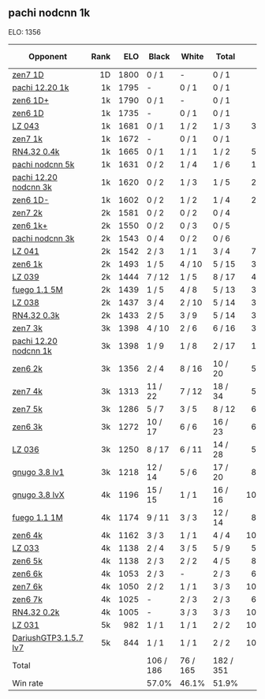 ## pachi nodcnn 1k ##

ELO: 1356

Opponent | Rank | ELO | Black | White | Total | Win rate
---------|-----:|----:|-------|-------|-------|-------:
[zen7 1D](zen7%201D.md) | 1D | 1800 | 0 / 1 | - | 0 / 1 | 0.0%
[pachi 12.20 1k](pachi%2012.20%201k.md) | 1k | 1795 | - | 0 / 1 | 0 / 1 | 0.0%
[zen6 1D+](zen6%201D+.md) | 1k | 1790 | 0 / 1 | - | 0 / 1 | 0.0%
[zen6 1D](zen6%201D.md) | 1k | 1735 | - | 0 / 1 | 0 / 1 | 0.0%
[LZ 043](LZ%20043.md) | 1k | 1681 | 0 / 1 | 1 / 2 | 1 / 3 | 33.3%
[zen7 1k](zen7%201k.md) | 1k | 1672 | - | 0 / 1 | 0 / 1 | 0.0%
[RN4.32 0.4k](RN4.32%200.4k.md) | 1k | 1665 | 0 / 1 | 1 / 1 | 1 / 2 | 50.0%
[pachi nodcnn 5k](pachi%20nodcnn%205k.md) | 1k | 1631 | 0 / 2 | 1 / 4 | 1 / 6 | 16.7%
[pachi 12.20 nodcnn 3k](pachi%2012.20%20nodcnn%203k.md) | 1k | 1620 | 0 / 2 | 1 / 3 | 1 / 5 | 20.0%
[zen6 1D-](zen6%201D-.md) | 1k | 1602 | 0 / 2 | 1 / 2 | 1 / 4 | 25.0%
[zen7 2k](zen7%202k.md) | 2k | 1581 | 0 / 2 | 0 / 2 | 0 / 4 | 0.0%
[zen6 1k+](zen6%201k+.md) | 2k | 1550 | 0 / 2 | 0 / 3 | 0 / 5 | 0.0%
[pachi nodcnn 3k](pachi%20nodcnn%203k.md) | 2k | 1543 | 0 / 4 | 0 / 2 | 0 / 6 | 0.0%
[LZ 041](LZ%20041.md) | 2k | 1542 | 2 / 3 | 1 / 1 | 3 / 4 | 75.0%
[zen6 1k](zen6%201k.md) | 2k | 1493 | 1 / 5 | 4 / 10 | 5 / 15 | 33.3%
[LZ 039](LZ%20039.md) | 2k | 1444 | 7 / 12 | 1 / 5 | 8 / 17 | 47.1%
[fuego 1.1 5M](fuego%201.1%205M.md) | 2k | 1439 | 1 / 5 | 4 / 8 | 5 / 13 | 38.5%
[LZ 038](LZ%20038.md) | 2k | 1437 | 3 / 4 | 2 / 10 | 5 / 14 | 35.7%
[RN4.32 0.3k](RN4.32%200.3k.md) | 2k | 1433 | 2 / 5 | 3 / 9 | 5 / 14 | 35.7%
[zen7 3k](zen7%203k.md) | 3k | 1398 | 4 / 10 | 2 / 6 | 6 / 16 | 37.5%
[pachi 12.20 nodcnn 1k](pachi%2012.20%20nodcnn%201k.md) | 3k | 1398 | 1 / 9 | 1 / 8 | 2 / 17 | 11.8%
[zen6 2k](zen6%202k.md) | 3k | 1356 | 2 / 4 | 8 / 16 | 10 / 20 | 50.0%
[zen7 4k](zen7%204k.md) | 3k | 1313 | 11 / 22 | 7 / 12 | 18 / 34 | 52.9%
[zen7 5k](zen7%205k.md) | 3k | 1286 | 5 / 7 | 3 / 5 | 8 / 12 | 66.7%
[zen6 3k](zen6%203k.md) | 3k | 1272 | 10 / 17 | 6 / 6 | 16 / 23 | 69.6%
[LZ 036](LZ%20036.md) | 3k | 1250 | 8 / 17 | 6 / 11 | 14 / 28 | 50.0%
[gnugo 3.8 lv1](gnugo%203.8%20lv1.md) | 3k | 1218 | 12 / 14 | 5 / 6 | 17 / 20 | 85.0%
[gnugo 3.8 lvX](gnugo%203.8%20lvX.md) | 4k | 1196 | 15 / 15 | 1 / 1 | 16 / 16 | 100.0%
[fuego 1.1 1M](fuego%201.1%201M.md) | 4k | 1174 | 9 / 11 | 3 / 3 | 12 / 14 | 85.7%
[zen6 4k](zen6%204k.md) | 4k | 1162 | 3 / 3 | 1 / 1 | 4 / 4 | 100.0%
[LZ 033](LZ%20033.md) | 4k | 1138 | 2 / 4 | 3 / 5 | 5 / 9 | 55.6%
[zen6 5k](zen6%205k.md) | 4k | 1138 | 2 / 3 | 2 / 2 | 4 / 5 | 80.0%
[zen6 6k](zen6%206k.md) | 4k | 1053 | 2 / 3 | - | 2 / 3 | 66.7%
[zen7 6k](zen7%206k.md) | 4k | 1050 | 2 / 2 | 1 / 1 | 3 / 3 | 100.0%
[zen6 7k](zen6%207k.md) | 4k | 1025 | - | 2 / 3 | 2 / 3 | 66.7%
[RN4.32 0.2k](RN4.32%200.2k.md) | 4k | 1005 | - | 3 / 3 | 3 / 3 | 100.0%
[LZ 031](LZ%20031.md) | 5k | 982 | 1 / 1 | 1 / 1 | 2 / 2 | 100.0%
[DariushGTP3.1.5.7 lv7](DariushGTP3.1.5.7%20lv7.md) | 5k | 844 | 1 / 1 | 1 / 1 | 2 / 2 | 100.0%
Total | | | 106 / 186 | 76 / 165 | 182 / 351 | 
Win rate| | | 57.0% | 46.1% | 51.9% | 
